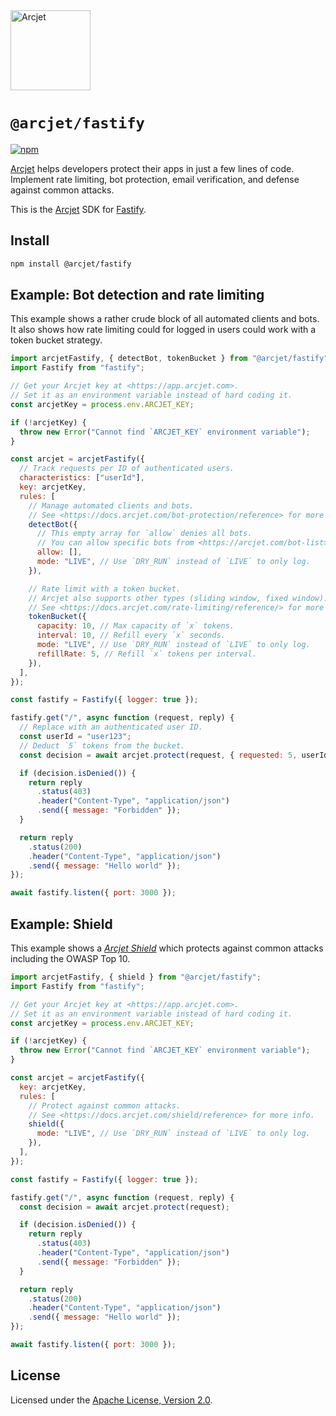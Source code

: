 <a href="https://arcjet.com">
  <picture>
    <source media="(prefers-color-scheme: dark)" srcset="https://arcjet.com/logo/arcjet-dark-lockup-voyage-horizontal.svg">
    <img alt="Arcjet" height="128" src="https://arcjet.com/logo/arcjet-light-lockup-voyage-horizontal.svg" width="auto">
  </picture>
</a>

# `@arcjet/fastify`

<p>
  <a href="https://www.npmjs.com/package/@arcjet/fastify">
    <picture>
      <source media="(prefers-color-scheme: dark)" srcset="https://img.shields.io/npm/v/%40arcjet%2Ffastify?style=flat-square&label=%E2%9C%A6Aj&labelColor=000000&color=5C5866">
      <img alt="npm" src="https://img.shields.io/npm/v/%40arcjet%2Ffastify?style=flat-square&label=%E2%9C%A6Aj&labelColor=ECE6F0&color=ECE6F0">
    </picture>
  </a>
</p>

[Arcjet][] helps developers protect their apps in just a few lines of
code.
Implement rate limiting, bot protection, email verification, and defense
against common attacks.

This is the [Arcjet][] SDK for [Fastify][].

<!--

## Getting started

TODO(@wooorm-arcjet): this does not exist yet.

Visit the [quick start guide][arcjet-quick-start-fastify] to get started.

[arcjet-quick-start-fastify]: https://docs.arcjet.com/get-started/fastify

-->

## Install

```sh
npm install @arcjet/fastify
```

<!--

## Example: app

TODO(@wooorm-arcjet): there is no fastify example there yet.

Try an Arcjet protected app live at [https://example.arcjet.com][arcjet-examples]
([source code][github-arcjet-examples]).

[arcjet-examples]: https://example.arcjet.com

-->

## Example: Bot detection and rate limiting

This example shows a rather crude block of all automated clients and bots.
It also shows how rate limiting could for logged in users could work with a
token bucket strategy.

```js
import arcjetFastify, { detectBot, tokenBucket } from "@arcjet/fastify";
import Fastify from "fastify";

// Get your Arcjet key at <https://app.arcjet.com>.
// Set it as an environment variable instead of hard coding it.
const arcjetKey = process.env.ARCJET_KEY;

if (!arcjetKey) {
  throw new Error("Cannot find `ARCJET_KEY` environment variable");
}

const arcjet = arcjetFastify({
  // Track requests per ID of authenticated users.
  characteristics: ["userId"],
  key: arcjetKey,
  rules: [
    // Manage automated clients and bots.
    // See <https://docs.arcjet.com/bot-protection/reference> for more info.
    detectBot({
      // This empty array for `allow` denies all bots.
      // You can allow specific bots from <https://arcjet.com/bot-list>.
      allow: [],
      mode: "LIVE", // Use `DRY_RUN` instead of `LIVE` to only log.
    }),

    // Rate limit with a token bucket.
    // Arcjet also supports other types (sliding window, fixed window).
    // See <https://docs.arcjet.com/rate-limiting/reference/> for more info.
    tokenBucket({
      capacity: 10, // Max capacity of `x` tokens.
      interval: 10, // Refill every `x` seconds.
      mode: "LIVE", // Use `DRY_RUN` instead of `LIVE` to only log.
      refillRate: 5, // Refill `x` tokens per interval.
    }),
  ],
});

const fastify = Fastify({ logger: true });

fastify.get("/", async function (request, reply) {
  // Replace with an authenticated user ID.
  const userId = "user123";
  // Deduct `5` tokens from the bucket.
  const decision = await arcjet.protect(request, { requested: 5, userId });

  if (decision.isDenied()) {
    return reply
      .status(403)
      .header("Content-Type", "application/json")
      .send({ message: "Forbidden" });
  }

  return reply
    .status(200)
    .header("Content-Type", "application/json")
    .send({ message: "Hello world" });
});

await fastify.listen({ port: 3000 });
```

## Example: Shield

This example shows a _[Arcjet Shield][arcjet-shield-docs]_ which protects
against common attacks including the OWASP Top 10.

```js
import arcjetFastify, { shield } from "@arcjet/fastify";
import Fastify from "fastify";

// Get your Arcjet key at <https://app.arcjet.com>.
// Set it as an environment variable instead of hard coding it.
const arcjetKey = process.env.ARCJET_KEY;

if (!arcjetKey) {
  throw new Error("Cannot find `ARCJET_KEY` environment variable");
}

const arcjet = arcjetFastify({
  key: arcjetKey,
  rules: [
    // Protect against common attacks.
    // See <https://docs.arcjet.com/shield/reference> for more info.
    shield({
      mode: "LIVE", // Use `DRY_RUN` instead of `LIVE` to only log.
    }),
  ],
});

const fastify = Fastify({ logger: true });

fastify.get("/", async function (request, reply) {
  const decision = await arcjet.protect(request);

  if (decision.isDenied()) {
    return reply
      .status(403)
      .header("Content-Type", "application/json")
      .send({ message: "Forbidden" });
  }

  return reply
    .status(200)
    .header("Content-Type", "application/json")
    .send({ message: "Hello world" });
});

await fastify.listen({ port: 3000 });
```

## License

Licensed under the [Apache License, Version 2.0][apache-license].

[apache-license]: http://www.apache.org/licenses/LICENSE-2.0
[arcjet]: https://arcjet.com
[arcjet-shield-docs]: https://docs.arcjet.com/shield/concepts
[fastify]: https://fastify.dev/
[github-arcjet-examples]: https://github.com/arcjet/arcjet-js-example
